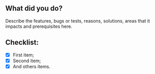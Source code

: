 ## What did you do?
Describe the features, bugs or tests, reasons, solutions, areas that it impacts and prerequisites here.

## Checklist:
- [X] First item;
- [X] Second item;
- [X] And others items.
